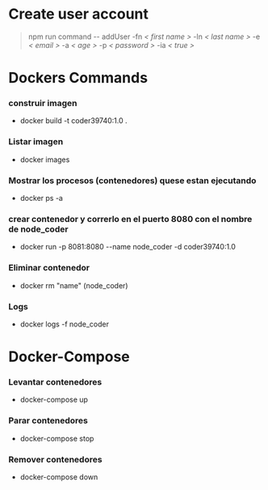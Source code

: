 
# Create user account

> npm run command -- addUser -fn *< first name >* -ln *< last name >* -e *< email >* -a *< age >* -p *< password >* -ia *< true >*

# Dockers Commands

### construir imagen
* docker build -t coder39740:1.0 .

### Listar imagen
* docker images

### Mostrar los procesos (contenedores) quese estan ejecutando
* docker ps -a

### crear contenedor y correrlo en el puerto 8080 con el nombre de node_coder
* docker run -p 8081:8080 --name node_coder -d coder39740:1.0

### Eliminar contenedor
* docker rm "name" (node_coder)

### Logs
* docker logs -f node_coder

# Docker-Compose 

### Levantar contenedores
* docker-compose up

### Parar contenedores
* docker-compose stop

### Remover contenedores
* docker-compose down
